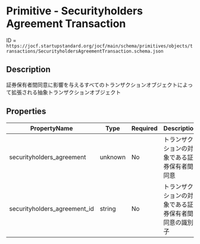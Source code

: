 # Primitive - Securityholders Agreement Transaction

ID = `https://jocf.startupstandard.org/jocf/main/schema/primitives/objects/transactions/SecurityholdersAgreementTransaction.schema.json`

## Description
証券保有者間同意に影響を与えるすべてのトランザクションオブジェクトによって拡張される抽象トランザクションオブジェクト

## Properties

| PropertyName | Type | Required | Description |
|-------------|------|----------|-------------|
| securityholders_agreement | unknown | No | トランザクションの対象である証券保有者間同意 |
| securityholders_agreement_id | string | No | トランザクションの対象である証券保有者間同意の識別子 |